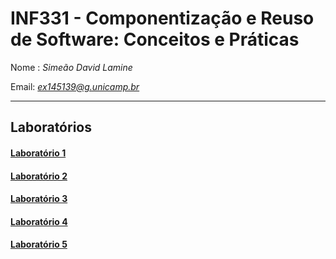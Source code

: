 # INF331 - Componentização e Reuso de Software: Conceitos e Práticas

 Nome : *Simeão David Lamine*
 
 Email: *ex145139@g.unicamp.br*
 
 ------------
 
 ## Laboratórios
 #### [Laboratório 1](lab01)
 #### [Laboratório 2](lab02)
 #### [Laboratório 3](lab03)
 #### [Laboratório 4](lab04)
 #### [Laboratório 5](lab05)
